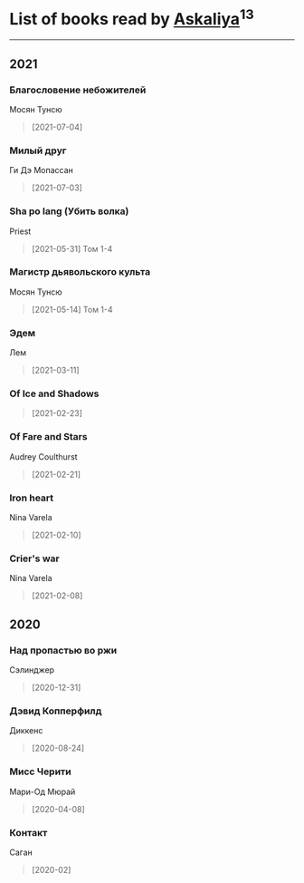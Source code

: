 # List of books read by [Askaliya](http://vk.com/id326783541)<sup>13</sup>
---

## 2021

### Благословение небожителей
Мосян Тунсю
> [2021-07-04] 


### Милый друг
Ги Дэ Мопассан
> [2021-07-03] 


### Sha po lang (Убить волка)
Priest
> [2021-05-31] Том 1-4


### Магистр дьявольского культа
Мосян Тунсю
> [2021-05-14] Том 1-4


### Эдем
Лем
> [2021-03-11] 


### Of Ice and Shadows
> [2021-02-23] 


### Of Fare and Stars
Audrey Coulthurst
> [2021-02-21] 


### Iron heart
Nina Varela
> [2021-02-10] 


### Crier's war
Nina Varela
> [2021-02-08] 



## 2020

### Над пропастью во ржи
Сэлинджер
> [2020-12-31] 


### Дэвид Копперфилд
Диккенс
> [2020-08-24] 


### Мисс Черити
Мари-Од Мюрай
> [2020-04-08] 


### Контакт
Саган
> [2020-02] 



